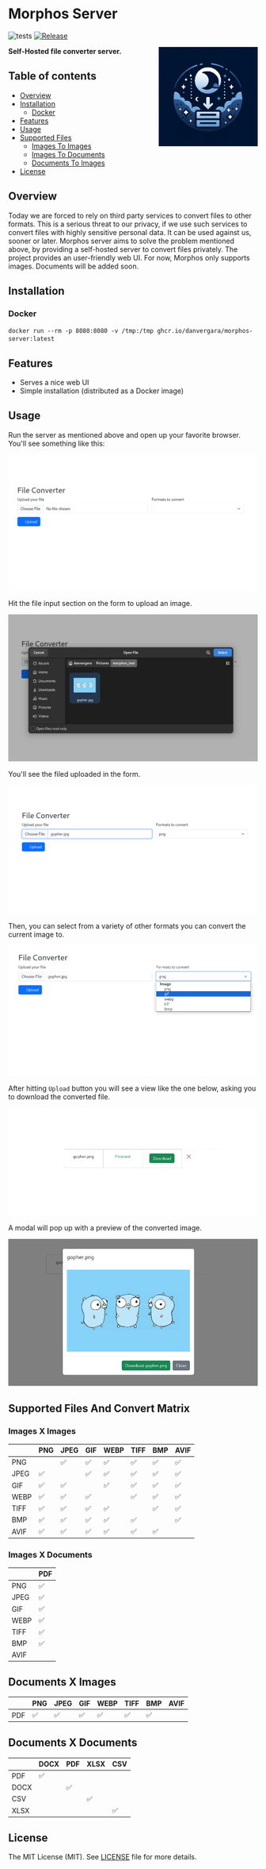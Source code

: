 Morphos Server
===============

![tests](https://github.com/danvergara/morphos/actions/workflows/test.yml/badge.svg)
[![Release](https://img.shields.io/github/release/danvergara/morphos.svg?label=Release)](https://github.com/danvergara/morphos/releases)

<p align="center">
  <img style="float: right;" src="screenshots/morphos.jpg" alt="morphos logo"/  width=200>
</p>

__Self-Hosted file converter server.__

## Table of contents

- [Overview](#overview)
- [Installation](#installation)
    - [Docker](#docker)
- [Features](#features)
- [Usage](#usage)
- [Supported Files](#supported-files-and-convert-matrix)
    - [Images To Images](#images-x-images)
    - [Images To Documents](#images-x-documents)
    - [Documents To Images](#documents-x-images)
- [License](#license)

## Overview

Today we are forced to rely on third party services to convert files to other formats. This is a serious threat to our privacy, if we use such services to convert files with highly sensitive personal data. It can be used against us, sooner or later.
Morphos server aims to solve the problem mentioned above, by providing a self-hosted server to convert files privately. The project provides an user-friendly web UI.
For now, Morphos only supports images. Documents will be added soon.

## Installation

### Docker

```
docker run --rm -p 8080:8080 -v /tmp:/tmp ghcr.io/danvergara/morphos-server:latest
```

## Features

- Serves a nice web UI
- Simple installation (distributed as a Docker image)

## Usage

Run the server as mentioned above and open up your favorite browser. You'll see something like this:

<img src="screenshots/morphos.png"/>

Hit the file input section on the form to upload an image.

<img src="screenshots/upload_file_morphos.png"/>

You'll see the filed uploaded in the form.

<img src="screenshots/file_uploaded_morphos.png"/>

Then, you can select from a variety of other formats you can convert the current image to.

<img src="screenshots/select_options_morphos.png"/>

After hitting `Upload` button you will see a view like the one below, asking you to download the converted file.

<img src="screenshots/file_converted_morphos.png"/>

A modal will pop up with a preview of the converted image.

<img src="screenshots/modal_morphos.png"/>

## Supported Files And Convert Matrix

### Images X Images

|       |  PNG  |  JPEG  |  GIF  |  WEBP  |  TIFF  |  BMP  |  AVIF  |
|-------|-------|--------|-------|--------|--------|-------|--------|  
|  PNG  |       |   ✅   |  ✅   |   ✅   |   ✅   |  ✅   |   ✅   |
|  JPEG |  ✅   |        |  ✅   |   ✅   |   ✅   |  ✅   |   ✅   |  
|  GIF  |  ✅   |   ✅   |       |   ✅   |   ✅   |  ✅   |   ✅   | 
|  WEBP |  ✅   |   ✅   |  ✅   |        |   ✅   |  ✅   |   ✅   |
|  TIFF |  ✅   |   ✅   |  ✅   |   ✅   |        |  ✅   |   ✅   |
|  BMP  |  ✅   |   ✅   |  ✅   |   ✅   |   ✅   |       |   ✅   |
|  AVIF |  ✅   |   ✅   |  ✅   |   ✅   |   ✅   |  ✅   |        |

### Images X Documents

|       |  PDF  |
|-------|-------|
|  PNG  |  ✅   |
|  JPEG |  ✅   |
|  GIF  |  ✅   |
|  WEBP |  ✅   |
|  TIFF |  ✅   |
|  BMP  |  ✅   |
|  AVIF |       |

## Documents X Images

|     | PNG | JPEG | GIF | WEBP | TIFF | BMP |  AVIF | 
| --- | --- | ---- | --- | ---- | ---- | --- | ----  |
| PDF | ✅  | ✅   | ✅  | ✅   | ✅   | ✅  |       |

## Documents X Documents

|      | DOCX | PDF | XLSX | CSV |
| ---- | ---- | --- | ---- | --- |
| PDF  | ✅   |     |      |     |
| DOCX |      | ✅  |      |     |
| CSV  |      |     |  ✅  |     |
| XLSX |      |     |      | ✅  |

## License
The MIT License (MIT). See [LICENSE](LICENSE) file for more details.
